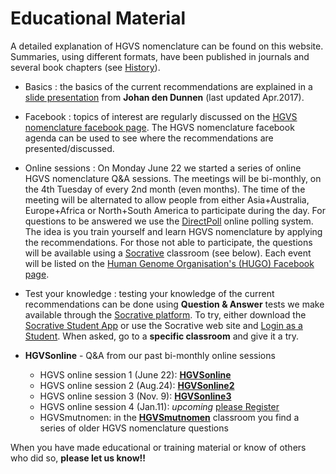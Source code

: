 # Educational Material

A detailed explanation of HGVS nomenclature can be found on this website. Summaries, using different formats, have been published in journals and several book chapters (see [History](../history/)).

- Basics : the basics of the current recommendations are explained in a [slide presentation](http://www.hgvs.org/varnomen/HGVS-basics2017.pdf) from **Johan den Dunnen** (last updated Apr.2017).

- Facebook : topics of interest are regularly discussed on the [HGVS nomenclature facebook page](https://www.facebook.com/HGVSmutnomen). The HGVS nomenclature facebook agenda can be used to see where the recommendations are presented/discussed.

- Online sessions : On Monday June 22 we started a series of online HGVS nomenclature Q&A sessions. The meetings will be bi-monthly, on the 4th Tuesday of every 2nd month (even months). The time of the meeting will be alternated to allow people from either Asia+Australia, Europe+Africa or North+South America to participate during the day. For questions to be answered we use the [DirectPoll](https://www.DirectPoll.com) online polling system. The idea is you train yourself and learn HGVS nomenclature by applying the recommendations. For those not able to participate, the questions will be available using a [Socrative](https://www.Socrative.com) classroom (see below). Each event will be listed on the [Human Genome Organisation's (HUGO) Facebook page](https://www.facebook.com/humangenomeorg).

- Test your knowledge : testing your knowledge of the current recommendations can be done using **Question & Answer** tests we make available through the [Socrative platform](http://www.socrative.com). To try, either download the [Socrative Student App](https://www.socrative.com/apps/) or use the Socrative web site and [Login as a Student](https://b.socrative.com/login/student/). When asked, go to a **specific classroom** and give it a try.

- **HGVSonline** - Q&A from our past bi-monthly online sessions

  - HGVS online session 1 (June 22): **[HGVSonline](https://api.socrative.com/rc/ibPQGW)**
  - HGVS online session 2 (Aug.24): **[HGVSonline2](https://api.socrative.com/rc/vKH4rQ)**
  - HGVS online session 3 (Nov. 9): **[HGVSonline3](https://api.socrative.com/rc/iLc982)**
  - HGVS online session 4 (Jan.11): _upcoming_ [please Register](https://us02web.zoom.us/meeting/register/tZ0qdO6qpj4pG9GG-tSSG9cyzL3qBNR9b177)
  - HGVSmutnomen: in the **[HGVSmutnomen](https://api.socrative.com/rc/NqSXWP)** classroom you find a series of older HGVS nomenclature questions

When you have made educational or training material or know of others who did so, **please let us know!!**
